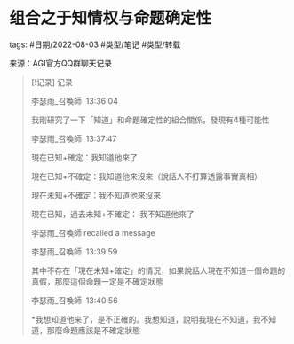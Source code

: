 # 组合之于知情权与命题确定性

tags: #日期/2022-08-03 #类型/笔记 #类型/转载 


来源：AGI官方QQ群聊天记录

> [!记录] 记录
> 
> 李瑟雨_召喚師  13:36:04
> 
> 我剛研究了一下「知道」和命題確定性的組合關係，發現有4種可能性
> 
> 李瑟雨_召喚師  13:37:47
> 
> 現在已知+確定：我知道他來了
> 
> 現在已知+不確定：我知道他來沒來（說話人不打算透露事實真相）
> 
> 現在未知+不確定：我不知道他來沒來
> 
> 現在已知，過去未知+不確定： 我不知道他來了
> 
> 李瑟雨_召喚師 recalled a message
> 
> 李瑟雨_召喚師  13:39:59
> 
> 其中不存在「現在未知+確定」的情況，如果說話人現在不知道一個命題的真假，那麼這個命題一定是不確定狀態
> 
> 李瑟雨_召喚師  13:40:56
> 
> *我想知道他来了，是不正確的。我想知道，說明我現在不知道，我不知道，那麼命題應該是不確定狀態
